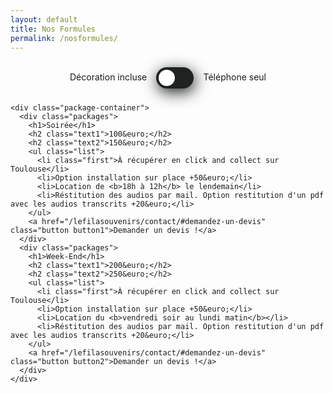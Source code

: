 ```yaml
---
layout: default
title: Nos Formules
permalink: /nosformules/
---
```



<div class="price">
  <div class="container">
    <div class="top">
      <div class="toggle-btn">
        <span style="margin: 0.8em;">Décoration incluse</span>
        <label class="switch">
          <input type="checkbox" id="checbox" onclick="check()"/>
          <span class="slider round"></span>
        </label>
        <span style="margin: 0.8em;">Téléphone seul</span></div>
    </div>

    <div class="package-container">
      <div class="packages">
        <h1>Soirée</h1>
        <h2 class="text1">100&euro;</h2>
        <h2 class="text2">150&euro;</h2>
        <ul class="list">
          <li class="first">À récupérer en click and collect sur Toulouse</li>
          <li>Option installation sur place +50&euro;</li>
          <li>Location de <b>18h à 12h</b> le lendemain</li>
          <li>Réstitution des audios par mail. Option restitution d'un pdf avec les audios transcrits +20&euro;</li>
        </ul>
        <a href="/lefilasouvenirs/contact/#demandez-un-devis" class="button button1">Demander un devis !</a>
      </div>
      <div class="packages">
        <h1>Week-End</h1>
        <h2 class="text1">200&euro;</h2>
        <h2 class="text2">250&euro;</h2>
        <ul class="list">
          <li class="first">À récupérer en click and collect sur Toulouse</li>
          <li>Option installation sur place +50&euro;</li>
          <li>Location du <b>vendredi soir au lundi matin</b></li>
          <li>Réstitution des audios par mail. Option restitution d'un pdf avec les audios transcrits +20&euro;</li>
        </ul>
        <a href="/lefilasouvenirs/contact/#demandez-un-devis" class="button button2">Demander un devis !</a>
      </div>
    </div>
  </div>

  <script>
    function check() {
  var checkBox = document.getElementById("checbox");
  var text1 = document.getElementsByClassName("text1");
  var text2 = document.getElementsByClassName("text2");

  for (var i = 0; i < text1.length; i++) {
    if (checkBox.checked == true) {
      text1[i].style.display = "block";
      text2[i].style.display = "none";
    } else if (checkBox.checked == false) {
      text1[i].style.display = "none";
      text2[i].style.display = "block";
    }
  }
}
check();
  </script>
</div>

<style>
a {
  color: black; /* Remplacez 'black' par la couleur originale de vos liens */
  text-decoration: none; /* Optionnel : enlève le soulignement des liens */
}

/* Pour maintenir la même couleur même après que le lien ait été visité */
a:visited {
  color: black; /* Remplacez 'black' par la couleur originale de vos liens */
}

@import url("https://fonts.googleapis.com/css2?family=Play:wght@400;700&display=swap");



.container {
  width: 100%;
}

.packages {
  margin: 20px;
  width: 300px;
  padding-bottom: 1.5em;
  height: 100%;
  background-color: #1e2321;
  display: flex;
  flex-direction: column;
  align-items: center;
  text-align: center;
  border-radius: 20px;
  box-shadow: 0 19px 38px rgba(30, 35, 33, 1), 0 15px 12px rgba(30, 35, 33, 0.2);
  flex-wrap: wrap;
  color: #f4f4f4;
}

h1,
h2 {
  font-size: 2.2em;
}

.list li {
  font-size: 20px;
  list-style: none;
  border-bottom: 1px solid #f4f4f4;
  padding-inline-start: 0;
  border-width: 1px;
  padding: 10px;
}

.first {
  margin-top: 40px;
  border-top: 1px solid #f4f4f4;
}

.list {
  width: 80%;
}

ol,
ul {
  padding: 0;
}

.top {
  display: flex;
  flex-direction: column;
  align-items: center;
}

input,
label {
  display: inline-block;
  vertical-align: middle;
  margin: 10px 0;
}

.button {
  padding: 10px 30px;
  text-decoration: none;
  font-size: 1.4em;
  margin: 15px 15px;
  border-radius: 50px;
  color: #f4f4f4;
  transition: all 0.3s ease 0s;
}

.button:hover {
  transform: scale(1.2);
}

.button1 {
  background-color: #00cc99;
  box-shadow: 0 0 10px 0 #00cc99 inset, 0 0 20px 2px #00cc99;
}

.button2 {
  background-color: #ff007c;
  box-shadow: 0 0 10px 0 #ff007c inset, 0 0 20px 2px #ff007c;
}

.button3 {
  background-color: #ffae42;
  box-shadow: 0 0 10px 0 #ffae42 inset, 0 0 20px 2px #ffae42;
}

.switch {
  position: relative;
  display: inline-block;
  width: 60px;
  height: 34px;
}

.switch input {
  opacity: 0;
  width: 0;
  height: 0;
}

.slider {
  position: absolute;
  cursor: pointer;
  top: 0;
  left: 0;
  right: 0;
  bottom: 0;
  background-color: #1e2321;
  -webkit-transition: 0.4s;

  box-shadow: 2px 6px 25px #1e2321;
  transform: translate(0px, 0px);
  transition: 0.6s ease transform, 0.6s box-shadow;
}

.slider:before {
  position: absolute;
  content: "";
  height: 26px;
  width: 26px;
  left: 4px;
  bottom: 4px;
  background-color: white;
  -webkit-transition: 0.4s;
  transition: 0.4s;
}

input:checked + .slider {
  background-color: #50bfe6;
}

input:focus + .slider {
  box-shadow: 0 0 1px #50bfe6;
}

input:checked + .slider:before {
  -webkit-transform: translateX(26px);
  -ms-transform: translateX(26px);
  transform: translateX(26px);
}

.slider.round {
  border-radius: 34px;
}

.slider.round:before {
  border-radius: 50%;
}

.package-container {
  display: flex;
  align-items: center;
  justify-content: center;
  flex-wrap: wrap;
}
</style>

<script>
function check() {
  var checkBox = document.getElementById("checbox");
  var text1 = document.getElementsByClassName("text1");
  var text2 = document.getElementsByClassName("text2");

  for (var i = 0; i < text1.length; i++) {
    if (checkBox.checked == true) {
      text1[i].style.display = "block";
      text2[i].style.display = "none";
    } else if (checkBox.checked == false) {
      text1[i].style.display = "none";
      text2[i].style.display = "block";
    }
  }
}
check();
</script>